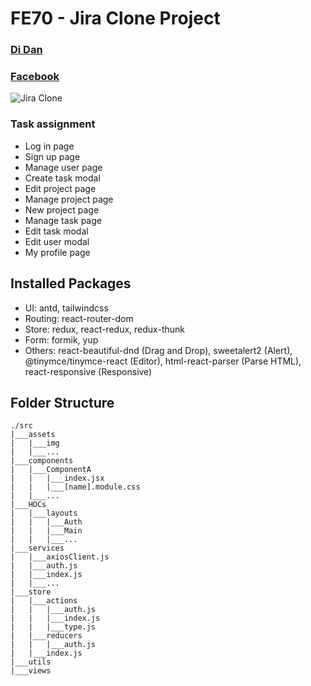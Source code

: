 # FE70 - Jira Clone Project

### [Di Dan](https://github.com/ledidan)

### [Facebook](https://www.facebook.com/ledidan)

![Jira Clone](https://res.cloudinary.com/dfaejacdn/image/upload/v1670817035/Screenshot_2022-12-10_at_14.39.06_nxsu3t.png)

### Task assignment

- Log in page
- Sign up page
- Manage user page
- Create task modal
- Edit project page
- Manage project page
- New project page
- Manage task page
- Edit task modal
- Edit user modal
- My profile page

## Installed Packages

- UI: antd, tailwindcss
- Routing: react-router-dom
- Store: redux, react-redux, redux-thunk
- Form: formik, yup
- Others: react-beautiful-dnd (Drag and Drop), sweetalert2 (Alert), @tinymce/tinymce-react (Editor), html-react-parser (Parse HTML), react-responsive (Responsive)

## Folder Structure

```
./src
|___assets
|   |___img
|   |___...
|___components
|   |___ComponentA
|   |   |___index.jsx
|   |   |___[name].module.css
|   |___...
|___HOCs
|   |___layouts
|   |   |___Auth
|   |   |___Main
|   |   |___...
|___services
|   |___axiosClient.js
|   |___auth.js
|   |___index.js
|   |___...
|___store
|   |___actions
|   |   |___auth.js
|   |   |___index.js
|   |   |___type.js
|   |___reducers
|   |   |___auth.js
|   |___index.js
|___utils
|___views

```
